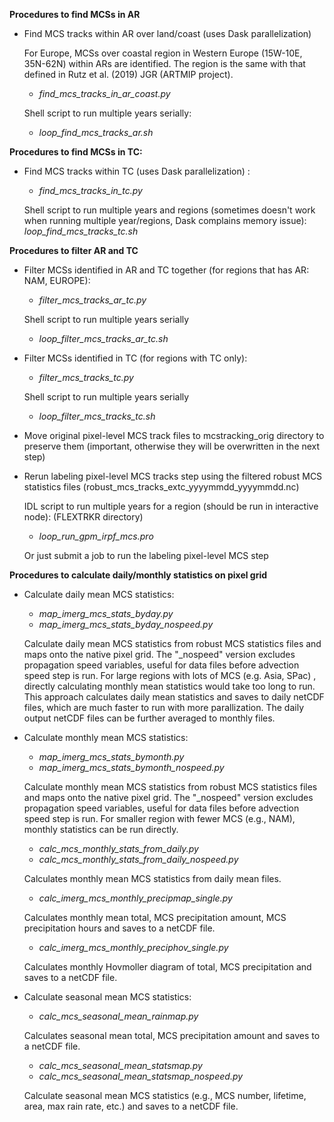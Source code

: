 **Procedures to find MCSs in AR**


*  Find MCS tracks within AR over land/coast (uses Dask parallelization)

	For Europe, MCSs over coastal region in Western Europe (15W-10E, 35N-62N) within ARs are identified. The region is the same with that defined in Rutz et al. (2019) JGR (ARTMIP project).
	
	- *find_mcs_tracks_in_ar_coast.py*
	
    Shell script to run multiple years serially:
	- *loop_find_mcs_tracks_ar.sh*

**Procedures to find MCSs in TC:**

*  Find MCS tracks within TC (uses Dask parallelization) :
	
    - *find_mcs_tracks_in_tc.py*
	
    Shell script to run multiple years and regions (sometimes doesn't work when running multiple year/regions, Dask complains memory issue):
	*loop_find_mcs_tracks_tc.sh*

**Procedures to filter AR and TC**


*  Filter MCSs identified in AR and TC together (for regions that has AR: NAM, EUROPE):
	- *filter_mcs_tracks_ar_tc.py*
	
    Shell script to run multiple years serially
	- *loop_filter_mcs_tracks_ar_tc.sh*

*  Filter MCSs identified in TC (for regions with TC only):
	- *filter_mcs_tracks_tc.py*
	
    Shell script to run multiple years serially
	- *loop_filter_mcs_tracks_tc.sh*

*  Move original pixel-level MCS track files to mcstracking_orig directory to preserve them (important, otherwise they will be overwritten in the next step)

*  Rerun labeling pixel-level MCS tracks step using the filtered robust MCS statistics files (robust_mcs_tracks_extc_yyyymmdd_yyyymmdd.nc)
	
    IDL script to run multiple years for a region (should be run in interactive node): (FLEXTRKR directory)
	- *loop_run_gpm_irpf_mcs.pro*
	
    Or just submit a job to run the labeling pixel-level MCS step


**Procedures to calculate daily/monthly statistics on pixel grid**

*  Calculate daily mean MCS statistics:
	- *map_imerg_mcs_stats_byday.py*
	- *map_imerg_mcs_stats_byday_nospeed.py*

	Calculate daily mean MCS statistics from robust MCS statistics files and maps onto the native pixel grid.
	The "_nospeed" version excludes propagation speed variables, useful for data files before advection speed step is run.
	For large regions with lots of MCS (e.g. Asia, SPac) , directly calculating monthly mean statistics would take too long to run.
	This approach calculates daily mean statistics and saves to daily netCDF files, which are much faster to run with more parallization. The daily output netCDF files can be further averaged to monthly files.

*  Calculate monthly mean MCS statistics:
	- *map_imerg_mcs_stats_bymonth.py*
	- *map_imerg_mcs_stats_bymonth_nospeed.py*


	Calculate monthly mean MCS statistics from robust MCS statistics files and maps onto the native pixel grid.
	The "_nospeed" version excludes propagation speed variables, useful for data files before advection speed step is run.
	For smaller region with fewer MCS (e.g., NAM), monthly statistics can be run directly.


	- *calc_mcs_monthly_stats_from_daily.py*
	- *calc_mcs_monthly_stats_from_daily_nospeed.py*

	
	Calculates monthly mean MCS statistics from daily mean files.

	- *calc_imerg_mcs_monthly_precipmap_single.py*

	Calculates monthly mean total, MCS precipitation amount, MCS precipitation hours and saves to a netCDF file.

	- *calc_imerg_mcs_monthly_preciphov_single.py*
	
	Calculates monthly Hovmoller diagram of total, MCS precipitation and saves to a netCDF file.

*  Calculate seasonal mean MCS statistics:
	- *calc_mcs_seasonal_mean_rainmap.py*

	Calculates seasonal mean total, MCS precipitation amount and saves to a netCDF file.

	
	- *calc_mcs_seasonal_mean_statsmap.py*
	- *calc_mcs_seasonal_mean_statsmap_nospeed.py*

	Calculate seasonal mean MCS statistics (e.g., MCS number, lifetime, area, max rain rate, etc.) and saves to a netCDF file.